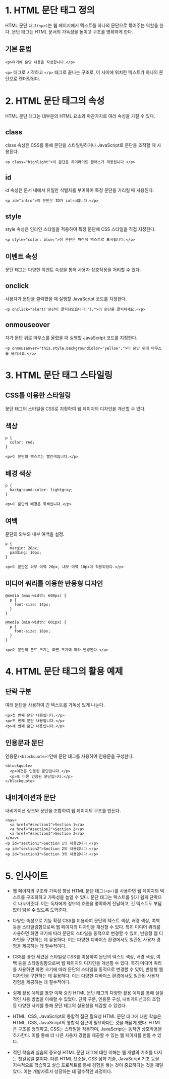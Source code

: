 # 1. HTML 문단 태그 정의

HTML 문단 태그`(<p>)`는 웹 페이지에서 텍스트를 하나의 문단으로 묶어주는 역할을 한다. 문단 태그는 HTML 문서의 가독성을 높이고 구조를 명확하게 한다.

## 기본 문법

```JS
<p>여기에 문단 내용을 작성합니다.</p>
```

`<p>` 태그로 시작하고 `</p>` 태그로 끝나는 구조로, 이 사이에 위치한 텍스트가 하나의 문단으로 렌더링된다.

# 2. HTML 문단 태그의 속성

HTML 문단 태그는 대부분의 HTML 요소와 마찬가지로 여러 속성을 가질 수 있다.

## class

class 속성은 CSS를 통해 문단을 스타일링하거나 JavaScript로 문단을 조작할 때 사용된다.

```JS
<p class="highlight">이 문단은 하이라이트 클래스가 적용됩니다.</p>
```

## id

id 속성은 문서 내에서 유일한 식별자를 부여하여 특정 문단을 가리킬 때 사용된다.

```JS
<p id="intro">이 문단은 ID가 intro입니다.</p>
```

## style

style 속성은 인라인 스타일을 적용하여 특정 문단에 CSS 스타일을 직접 지정한다.

```JS
<p style="color: blue;">이 문단은 파란색 텍스트로 표시됩니다.</p>
```

## 이벤트 속성

문단 태그는 다양한 이벤트 속성을 통해 사용자 상호작용을 처리할 수 있다.

## onclick

사용자가 문단을 클릭했을 때 실행할 JavaScript 코드를 지정한다.

```JS
<p onclick="alert('문단이 클릭되었습니다!');">이 문단을 클릭하세요.</p>
```

## onmouseover

자가 문단 위로 마우스를 올렸을 때 실행할 JavaScript 코드를 지정한다.

```JS
<p onmouseover="this.style.backgroundColor='yellow';">이 문단 위에 마우스를 올리세요.</p>
```

# 3. HTML 문단 태그 스타일링

## CSS를 이용한 스타일링

문단 태그의 스타일을 CSS로 지정하여 웹 페이지의 디자인을 개선할 수 있다.

## 색상

```JS
p {
  color: red;
}

<p>이 문단의 텍스트는 빨간색입니다.</p>
```

## 배경 색상

```JS
p {
  background-color: lightgray;
}

<p>이 문단의 배경은 회색입니다.</p>
```

## 여백

문단의 외부와 내부 여백을 설정.

```JS
p {
  margin: 20px;
  padding: 10px;
}

<p>이 문단은 외부 여백 20px, 내부 여백 10px이 적용되었다.</p>
```

## 미디어 쿼리를 이용한 반응형 디자인

```JS
@media (max-width: 600px) {
  p {
    font-size: 14px;
  }
}

@media (min-width: 601px) {
  p {
    font-size: 18px;
  }
}

<p>이 문단의 폰트 크기는 화면 크기에 따라 변경된다.</p>
```

# 4. HTML 문단 태그의 활용 예제

## 단락 구분

여러 문단을 사용하여 긴 텍스트를 가독성 있게 나눈다.

```JS
<p>첫 번째 문단 내용입니다.</p>
<p>두 번째 문단 내용입니다.</p>
<p>세 번째 문단 내용입니다.</p>
```

## 인용문과 문단

인용문`(<blockquote>)`안에 문단 태그를 사용하여 인용문을 구성한다.

```JS
<blockquote>
  <p>이것은 인용된 문단입니다.</p>
  <p>또 다른 인용된 문단입니다.</p>
</blockquote>
```

## 내비게이션과 문단

내비게이션 링크와 문단을 조합하여 웹 페이지의 구조를 만든다.

```JS
<nav>
  <a href="#section1">Section 1</a>
  <a href="#section2">Section 2</a>
  <a href="#section3">Section 3</a>
</nav>
<p id="section1">Section 1의 내용입니다.</p>
<p id="section2">Section 2의 내용입니다.</p>
<p id="section3">Section 3의 내용입니다.</p>
```

# 5. 인사이트

- 웹 페이지의 구조와 가독성 향상
  HTML 문단 태그`(<p>)`를 사용하면 웹 페이지의 텍스트를 구조화하고 가독성을 높일 수 있다. 문단 태그는 텍스트를 읽기 쉽게 단락으로 나누어준다. 이는 독자에게 정보의 흐름을 명확하게 전달하고, 긴 텍스트도 부담 없이 읽을 수 있도록 도와준다.

- 다양한 속성으로 기능 확장
  CSS를 이용하여 문단의 텍스트 색상, 배경 색상, 여백 등을 스타일링함으로써 웹 페이지의 디자인을 개선할 수 있다. 특히 미디어 쿼리를 사용하면 화면 크기에 따라 문단의 스타일을 동적으로 변경할 수 있어, 반응형 웹 디자인을 구현하는 데 유용하다. 이는 다양한 디바이스 환경에서도 일관된 사용자 경험을 제공하는 데 필수적이다.

- CSS를 통한 세련된 스타일링
  CSS를 이용하여 문단의 텍스트 색상, 배경 색상, 여백 등을 스타일링함으로써 웹 페이지의 디자인을 개선할 수 있다. 특히 미디어 쿼리를 사용하면 화면 크기에 따라 문단의 스타일을 동적으로 변경할 수 있어, 반응형 웹 디자인을 구현하는 데 유용하다. 이는 다양한 디바이스 환경에서도 일관된 사용자 경험을 제공하는 데 필수적이다.

- 실제 활용 예제를 통한 이해 증진
  HTML 문단 태그의 다양한 활용 예제를 통해 실질적인 사용 방법을 이해할 수 있었다. 단락 구분, 인용문 구성, 내비게이션과의 조합 등 다양한 사례를 통해 문단 태그의 실용성을 체감할 수 있었다.

- HTML, CSS, JavaScript의 통합적 접근 필요성
  HTML 문단 태그에 대한 학습은 HTML, CSS, JavaScript의 통합적 접근이 필요하다는 것을 깨닫게 했다. HTML은 구조를 정의하고, CSS는 스타일을 적용하며, JavaScript는 동적인 상호작용을 추가한다. 이를 통해 더 나은 사용자 경험을 제공할 수 있는 웹 페이지를 만들 수 있다.

- 적인 학습과 실습의 중요성
  HTML 문단 태그에 대한 이해는 웹 개발의 기초를 다지는 첫걸음일 뿐이다. 다른 HTML 요소들, CSS 심화 기술, JavaScript 기초 등을 지속적으로 학습하고 실습 프로젝트를 통해 경험을 쌓는 것이 중요하다는 것을 깨달았다. 이는 개발자로서 성장하는 데 필수적인 과정이다.
